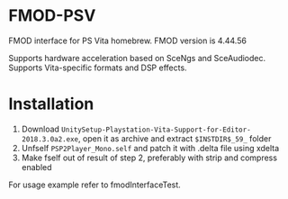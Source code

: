 # FMOD-PSV
FMOD interface for PS Vita homebrew. FMOD version is 4.44.56

Supports hardware acceleration based on SceNgs and SceAudiodec. Supports Vita-specific formats and DSP effects.

# Installation
1. Download ```UnitySetup-Playstation-Vita-Support-for-Editor-2018.3.0a2.exe```, open it as archive and extract ```$INSTDIR$_59_``` folder
2. Unfself ```PSP2Player_Mono.self``` and patch it with .delta file using xdelta
3. Make fself out of result of step 2, preferably with strip and compress enabled

For usage example refer to fmodInterfaceTest.
